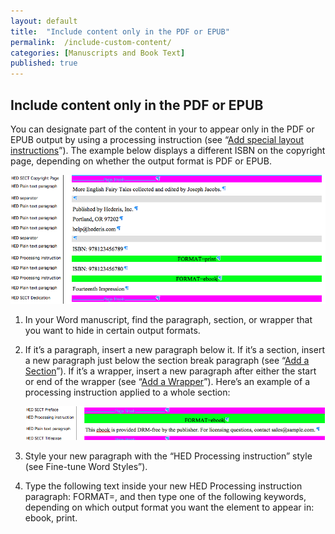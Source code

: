 ```yaml
---
layout: default
title:  "Include content only in the PDF or EPUB"
permalink:  /include-custom-content/
categories: [Manuscripts and Book Text]
published: true
---
```


<section data-type="chapter" class="hsecchapter" data-hederis-type="hsecchapter" id="include-custom-content" data-pi-attrs="id: include-custom-content" role="doc-chapter"><h1 data-hederis-type="hblkchaptitle" class="hblkchaptitle" id="prukGoQx2">Include content only in the PDF or EPUB</h1>
    <p class="hblkp" data-hederis-type="hblkp" id="pPfnea3TL">You can designate part of the content in your to appear only in the PDF or EPUB output by using a processing instruction (see &#8220;<a href="{% post_url 2019-04-12-23-Addspeciallayoutinstructions %}"><span class="Hyperlink">Add special layout instructions</span></a>&#8221;). The example below displays a different ISBN on the copyright page, depending on whether the output format is PDF or EPUB.</p>
    <img data-hederis-type="hblkimg" class="hblkimg" id="p6tAtd0UT" src="/images/customcontent1.png"/>
    <ol class="hwprnum-list" data-hederis-type="hwprnum-list" id="pS9YtvfzN"><li class="hblkoli" data-hederis-type="hblkoli" id="lidnUvs9c4"><p class="hblkoli" data-hederis-type="hblkoli" id="pt7kga127">In your Word manuscript, find the paragraph, section, or wrapper that you want to hide in certain output formats.</p></li>
    <li class="hblkoli" data-hederis-type="hblkoli" id="lir4RCoXFx"><p class="hblkoli" data-hederis-type="hblkoli" id="pNNsVSKRc">If it&#8217;s a paragraph, insert a new paragraph below it. If it&#8217;s a section, insert a new paragraph just below the section break paragraph (see &#8220;<a href="{% post_url 2019-04-12-16-AddaSection %}"><span class="Hyperlink">Add a Section</span></a>&#8221;). If it&#8217;s a wrapper, insert a new paragraph after either the start or end of the wrapper (see &#8220;<a href="{% post_url 2019-04-12-15-AddaWrapper %}"><span class="Hyperlink">Add a Wrapper</span></a>&#8221;). Here&#8217;s an example of a processing instruction applied to a whole section:</p><img data-hederis-type="hblkimg" class="hblkimg" id="p2hycjI38" src="/images/customcontent2.png"/>
    </li>
    <li class="hblkoli" data-hederis-type="hblkoli" id="liqD7GdAHl"><p class="hblkoli" data-hederis-type="hblkoli" id="phxUgd2Ug">Style your new paragraph with the &#8220;HED Processing instruction&#8221; style (see Fine-tune Word Styles&#8221;).</p></li>
    <li class="hblkoli" data-hederis-type="hblkoli" id="lixlzkqkTW"><p class="hblkoli" data-hederis-type="hblkoli" id="pUeMl3vkk">Type the following text inside your new HED Processing instruction paragraph: FORMAT=, and then type one of the following keywords, depending on which output format you want the element to appear in: ebook, print.</p></li>
    </ol>
    </section>
    